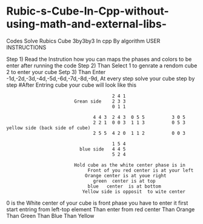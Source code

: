 # Rubic-s-Cube-In-Cpp-without-using-math-and-external-libs-
Codes Solve Rubics Cube 3by3by3 In cpp By algorithm 
USER INSTRUCTIONS 

Step 1) Read the Instrution how you can maps the phases and colors to be enter after running the code
Step 2) Than Select 1 to genrate a rendom cube 2 to enter your cube 
Setp 3) Than Enter -1d,-2d,-3d,-4d,-5d,-6d,-7d,-8d,-9d,
         At every step solve your cube step by step 
 #After Entring cube your cube will look like this 

                                           2 4 1 
                             Grean side    2 3 3   
                                           0 1 1            

                                    4 4 3  2 4 3  0 5 5          3 0 5
                                    2 2 1  0 0 3  1 1 3          0 5 3    yellow side (back side of cube)
                                    2 5 5  4 2 0  1 1 2          0 0 3

                                           1 5 4  
                               blue side   4 4 5 
                                           5 2 4
                           
                             Hold cube as the white center phase is in
                                  Front of you red center is at your left
                                 Orange center is at youe right
                                    green  center is at top
                                  blue   center  is at bottom
                                Yellow side is opposit  to wite center        
        
0 is the White center of your cube is front phase you have to enter it first start entring from left-top element
   Than enter from red center 
   Than Orange 
   Than Green 
   Than Blue 
   Than Yellow 





        
        
        
